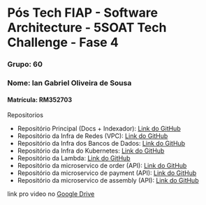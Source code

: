 
# Pós Tech FIAP - Software Architecture - 5SOAT Tech Challenge - Fase 4

### Grupo: 60

### Nome: Ian Gabriel Oliveira de Sousa 
#### Matrícula: RM352703



Repositorios 

- Repositório Principal (Docs + Indexador): 
[Link do GitHub](https://github.com/IanOliv/fiap-tech-challenge) 
- Repositório da Infra de Redes (VPC): [Link do GitHub](https://github.com/IanOliv/fiap-irango-k8s) 
- Repositório da Infra dos Bancos de Dados: [Link do GitHub](https://github.com/IanOliv/fiap-irango-database) 
- Repositório da Infra do Kubernetes: [Link do GitHub](https://github.com/IanOliv/fiap-irango-k8s) 
- Repositório da Lambda: [Link do GitHub](https://github.com/IanOliv/fiap-irango-auth-service) 
- Repositório da microservico de order (API): [Link do GitHub ](https://github.com/IanOliv/fiap-irango-order-api)
- Repositório da microservico de payment (API): [Link do GitHub](https://github.com/IanOliv/fiap-irango-payment-api) 
- Repositório da microservico de assembly (API): [Link do GitHub](https://github.com/IanOliv/fiap-irango-assembly-api) 


link pro video no [Google Drive](https://drive.google.com/drive/folders/1en0MuM97LpySYr2Dp821oPzlJaxWpeIw?usp=sharing)